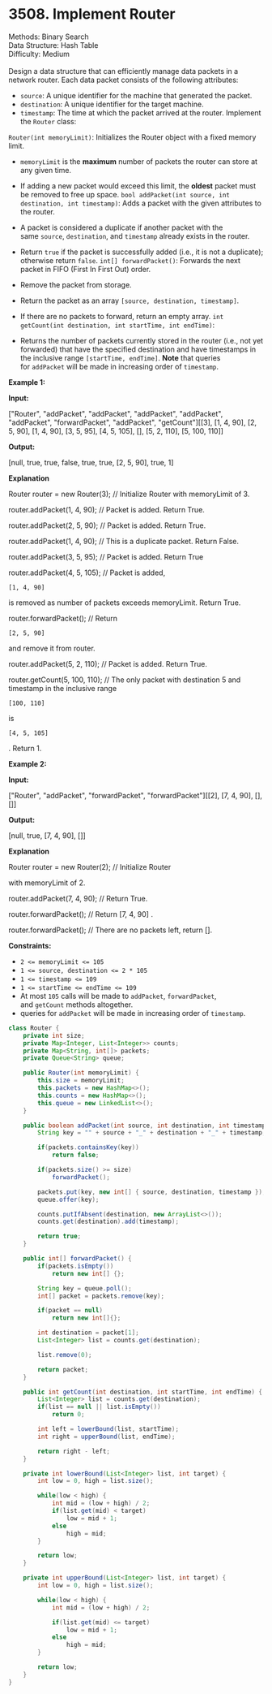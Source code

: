 # 3508. Implement Router  

  Methods: Binary Search </br> Data Structure: Hash Table </br> Difficulty: Medium </br> </br>Design a data structure that can efficiently manage data packets in a network router. Each data packet consists of the following attributes:

- `source`: A unique identifier for the machine that generated the packet.
- `destination`: A unique identifier for the target machine.
- `timestamp`: The time at which the packet arrived at the router.
Implement the `Router` class:

`Router(int memoryLimit)`: Initializes the Router object with a fixed memory limit.

- `memoryLimit` is the **maximum** number of packets the router can store at any given time.
- If adding a new packet would exceed this limit, the **oldest** packet must be removed to free up space.
`bool addPacket(int source, int destination, int timestamp)`: Adds a packet with the given attributes to the router.

- A packet is considered a duplicate if another packet with the same `source`, `destination`, and `timestamp` already exists in the router.
- Return `true` if the packet is successfully added (i.e., it is not a duplicate); otherwise return `false`.
`int[] forwardPacket()`: Forwards the next packet in FIFO (First In First Out) order.

- Remove the packet from storage.
- Return the packet as an array `[source, destination, timestamp]`.
- If there are no packets to forward, return an empty array.
`int getCount(int destination, int startTime, int endTime)`:

- Returns the number of packets currently stored in the router (i.e., not yet forwarded) that have the specified destination and have timestamps in the inclusive range `[startTime, endTime]`.
**Note** that queries for `addPacket` will be made in increasing order of `timestamp`.

**Example 1:**

**Input:**

["Router", "addPacket", "addPacket", "addPacket", "addPacket", "addPacket", "forwardPacket", "addPacket", "getCount"][[3], [1, 4, 90], [2, 5, 90], [1, 4, 90], [3, 5, 95], [4, 5, 105], [], [5, 2, 110], [5, 100, 110]]

**Output:**

[null, true, true, false, true, true, [2, 5, 90], true, 1]

**Explanation**

Router router = new Router(3); // Initialize Router with memoryLimit of 3.

router.addPacket(1, 4, 90); // Packet is added. Return True.

router.addPacket(2, 5, 90); // Packet is added. Return True.

router.addPacket(1, 4, 90); // This is a duplicate packet. Return False.

router.addPacket(3, 5, 95); // Packet is added. Return True

router.addPacket(4, 5, 105); // Packet is added,

```plain text
[1, 4, 90]
```

is removed as number of packets exceeds memoryLimit. Return True.

router.forwardPacket(); // Return

```plain text
[2, 5, 90]
```

and remove it from router.

router.addPacket(5, 2, 110); // Packet is added. Return True.

router.getCount(5, 100, 110); // The only packet with destination 5 and timestamp in the inclusive range

```plain text
[100, 110]
```

is

```plain text
[4, 5, 105]
```

. Return 1.

**Example 2:**

**Input:**

["Router", "addPacket", "forwardPacket", "forwardPacket"][[2], [7, 4, 90], [], []]

**Output:**

[null, true, [7, 4, 90], []]

**Explanation**

Router router = new Router(2); // Initialize Router

with memoryLimit of 2.

router.addPacket(7, 4, 90); // Return True.

router.forwardPacket(); // Return [7, 4, 90] .

router.forwardPacket(); // There are no packets left, return [].

**Constraints:**

- `2 <= memoryLimit <= 105`
- `1 <= source, destination <= 2 * 105`
- `1 <= timestamp <= 109`
- `1 <= startTime <= endTime <= 109`
- At most `105` calls will be made to `addPacket`, `forwardPacket`, and `getCount` methods altogether.
- queries for `addPacket` will be made in increasing order of `timestamp`.
```java
class Router {
    private int size;
    private Map<Integer, List<Integer>> counts;
    private Map<String, int[]> packets;
    private Queue<String> queue;

    public Router(int memoryLimit) {
        this.size = memoryLimit;
        this.packets = new HashMap<>();
        this.counts = new HashMap<>();
        this.queue = new LinkedList<>();
    }

    public boolean addPacket(int source, int destination, int timestamp) {
        String key = "" + source + "_" + destination + "_" + timestamp;

        if(packets.containsKey(key))
            return false;

        if(packets.size() >= size)
            forwardPacket();

        packets.put(key, new int[] { source, destination, timestamp });
        queue.offer(key);

        counts.putIfAbsent(destination, new ArrayList<>());
        counts.get(destination).add(timestamp);

        return true;
    }

    public int[] forwardPacket() {
        if(packets.isEmpty())
            return new int[] {};

        String key = queue.poll();
        int[] packet = packets.remove(key);

        if(packet == null)
            return new int[]{};

        int destination = packet[1];
        List<Integer> list = counts.get(destination);

        list.remove(0);

        return packet;
    }

    public int getCount(int destination, int startTime, int endTime) {
        List<Integer> list = counts.get(destination);
        if(list == null || list.isEmpty())
            return 0;

        int left = lowerBound(list, startTime);
        int right = upperBound(list, endTime);

        return right - left;
    }

    private int lowerBound(List<Integer> list, int target) {
        int low = 0, high = list.size();

        while(low < high) {
            int mid = (low + high) / 2;
            if(list.get(mid) < target) 
                low = mid + 1;
            else 
                high = mid;
        }

        return low;
    }

    private int upperBound(List<Integer> list, int target) {
        int low = 0, high = list.size();

        while(low < high) {
            int mid = (low + high) / 2;

            if(list.get(mid) <= target)
                low = mid + 1;
            else
                high = mid;
        }

        return low;
    }
}
```


